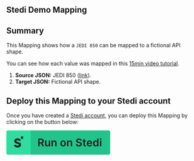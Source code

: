 ## Stedi Demo Mapping

## Summary
This Mapping shows how a `JEDI 850` can be mapped to a fictional API shape. 

You can see how each value was mapped in this [15min video tutorial](https://www.youtube.com/watch?v=b0sPfOrPL3o&t=1s). 

1. **Source JSON:** JEDI 850 ([link](https://edi.stedi.com/inspector?value=ISA*00*++++++++++*00*++++++++++*ZZ*STEDI++++++++++*ZZ*ACME+++++++++++*210901*1234*U*00801*000000001*0*T*%3E%7E%0AGS*PO*SENDERGS*007326879*20210901*1234*1*X*008020%7E%0AST*850*000000001%7E%0ABEG*24*SP*PO-00001**20210901%7E%0AN1*2L*STEDI+INC.%7E%0AREF*K6*A+composable+platform+for+building+flexible+EDI+systems%7E%0APER*SR**EA*team%40stedi.com%7E%0APO1**1*2P*0.0001*PE*GE*EDI+Core%7E%0APO1**1*C0*0.05*PE*GE*Mappings%7E%0ACTT*2%7E%0ASE*9*000000001%7E%0AGE*1*1%7E%0AIEA*1*000000001%7E%0A&view=json)).
2. **Target JSON:** Fictional API shape. 

## Deploy this Mapping to your Stedi account
Once you have created a [Stedi account](https://terminal.stedi.com/sign-up?email=), you can deploy this Mapping by clicking on the button below: 


[![Run on Stedi](./../RunOnStedi.svg)](https://terminal.stedi.com/mappings/import?mapping=https://raw.githubusercontent.com/Stedi/starter-kit/main/mappings-examples/stedi-demo-mapping/mapping.json&source_json=https://raw.githubusercontent.com/Stedi/starter-kit/main/mappings-examples/stedi-demo-mapping/jedi-850.json&target_json=https://raw.githubusercontent.com/Stedi/starter-kit/main/mappings-examples/stedi-demo-mapping/fictional-API-shape.json)
